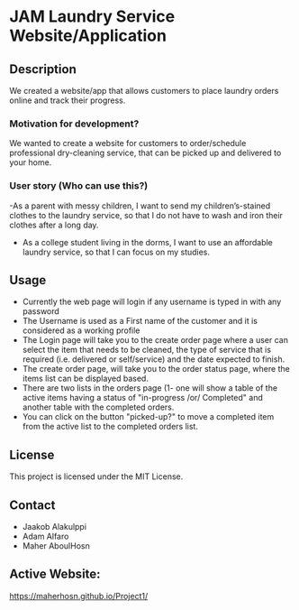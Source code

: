 # JAM Laundry Service Website/Application

## Description
We created a website/app that allows customers to place laundry orders online and track their progress.

### Motivation for development?
We wanted to create a website for customers to order/schedule professional dry-cleaning service, that can be picked up and delivered to your home.

### User story (Who can use this?)
-As a parent with messy children, I want to send my children’s-stained clothes to the laundry service, so that I do not have to wash and iron their clothes after a long day.
- As a college student living in the dorms, I want to use an affordable laundry service, so that I can focus on my studies.


## Usage
- Currently the web page will login if any username is typed in with any password
- The Username is used as a First name of the customer and it is considered as a working profile
- The Login page will take you to the create order page where a user can select the item that needs to be cleaned, the type of service that is required (i.e. delivered or self/service) and the date expected to finish.
- The create order page, will take you to the order status page, where the items list can be displayed based.
- There are two lists in the orders page (1- one will show a table of the active items having a status of "in-progress /or/ Completed" and another table with the completed orders.
- You can click on the button "picked-up?" to move a completed item from the active list to the completed orders list.


## License
This project is licensed under the MIT License.

## Contact
- Jaakob Alakulppi
- Adam Alfaro
- Maher AboulHosn


## Active Website:
https://maherhosn.github.io/Project1/
